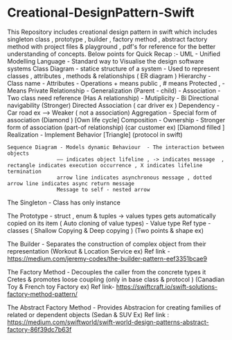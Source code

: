# Creational-DesignPattern-Swift
This Repository includes creational design pattern in swift which includes singleton class , prototype , builder , factory method , abstract factory method with project files & playground , pdf's for reference for the better understanding of concepts.
Below points for Quick Recap :-
UML - Unified Modelling Language - Standard way to Visualise the design software systems
	Class Diagram - statice structure of a system - Used to represent classes , attributes , methods & relationships ( ER diagram )
				Hierarchy - Class name - Attributes - Operations 
				+ means public , # means Protected , - Means Private
				Relationship - Generalization (Parent - child) 
							- Association - Two class need reference (Has A relationship) - Mutiplicity - Bi Directional navigability (Stronger)
							Directed Association ( car driver ex ) 
				Dependency - Car road ex ——> Weaker ( not a association)
				Aggregation - Special form of association (Diamond ) [Own life cycle]
				Composition - Ownership - Stronger form of association (part-of relationship) (car customer ex) [Diamond filled ]
				Realization - Implement Behavior [Triangle] (protocol in swift)
							
	Sequence Diagram - Models dynamic Behaviour  - The interaction between objects 
					—— indicates object lifeline , -> indicates message  , rectangle indicates execution occurrence , X indicates lifeline termination 
					arrow line indicates asynchronous message , dotted arrow line indicates async return message
					Message to self - nested arrow


The Singleton - Class has only instance 

The Prototype -
 struct , enum & tuples -> values types gets automatically copied on its item ( Auto cloning of value types) - Value type 
Ref type - classes ( Shallow Copying & Deep copying ) (Two points & shape ex)

The Builder - Separates the construction of complex object from their representation (Workout & Location Service ex)
Ref link - https://medium.com/jeremy-codes/the-builder-pattern-eef3351bcae9

The Factory Method - Decouples the caller from the concrete types it Cretes & promotes loose coupling (only in base class & protocol ) (Canadian Toy & French toy Factory ex)
Ref link- https://swiftcraft.io/swift-solutions-factory-method-pattern/ 

The Abstract Factory Method - Provides Abstracion for creating families of related or dependent objects (Sedan & SUV Ex) 
Ref link : https://medium.com/swiftworld/swift-world-design-patterns-abstract-factory-86f39dc7b63f


